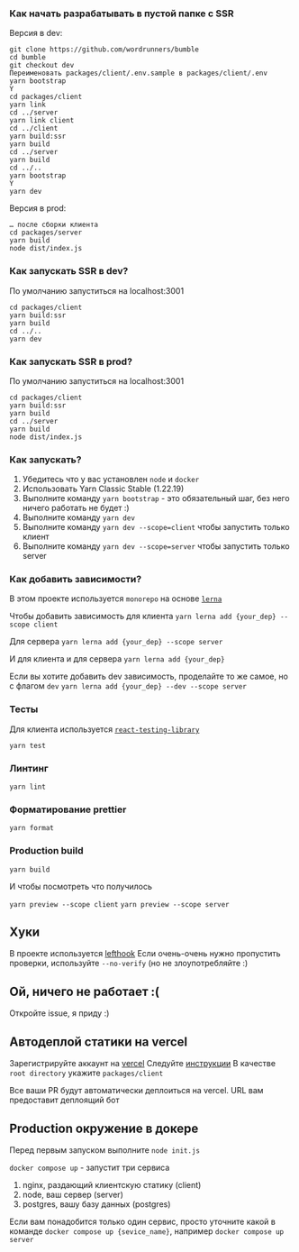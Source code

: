### Как начать разрабатывать в пустой папке с SSR
Версия в dev:
```
git clone https://github.com/wordrunners/bumble
cd bumble
git checkout dev
Переименовать packages/client/.env.sample в packages/client/.env
yarn bootstrap
Y
cd packages/client
yarn link
cd ../server
yarn link client
cd ../client
yarn build:ssr
yarn build
cd ../server
yarn build
cd ../..
yarn bootstrap
Y
yarn dev
```

Версия в prod:
```
… после сборки клиента
cd packages/server
yarn build
node dist/index.js
```

### Как запускать SSR в dev?
По умолчанию запуститься на localhost:3001
```
cd packages/client
yarn build:ssr
yarn build
cd ../..
yarn dev
```

### Как запускать SSR в prod?
По умолчанию запуститься на localhost:3001
```
cd packages/client
yarn build:ssr
yarn build
cd ../server
yarn build
node dist/index.js
```

### Как запускать?

1. Убедитесь что у вас установлен `node` и `docker`
2. Использовать Yarn Classic Stable (1.22.19)
3. Выполните команду `yarn bootstrap` - это обязательный шаг, без него ничего работать не будет :)
4. Выполните команду `yarn dev`
5. Выполните команду `yarn dev --scope=client` чтобы запустить только клиент
6. Выполните команду `yarn dev --scope=server` чтобы запустить только server


### Как добавить зависимости?
В этом проекте используется `monorepo` на основе [`lerna`](https://github.com/lerna/lerna)

Чтобы добавить зависимость для клиента 
```yarn lerna add {your_dep} --scope client```

Для сервера
```yarn lerna add {your_dep} --scope server```

И для клиента и для сервера
```yarn lerna add {your_dep}```


Если вы хотите добавить dev зависимость, проделайте то же самое, но с флагом `dev`
```yarn lerna add {your_dep} --dev --scope server```


### Тесты

Для клиента используется [`react-testing-library`](https://testing-library.com/docs/react-testing-library/intro/)

```yarn test```

### Линтинг

```yarn lint```

### Форматирование prettier

```yarn format```

### Production build

```yarn build```

И чтобы посмотреть что получилось


`yarn preview --scope client`
`yarn preview --scope server`

## Хуки
В проекте используется [lefthook](https://github.com/evilmartians/lefthook)
Если очень-очень нужно пропустить проверки, используйте `--no-verify` (но не злоупотребляйте :)

## Ой, ничего не работает :(

Откройте issue, я приду :)

## Автодеплой статики на vercel
Зарегистрируйте аккаунт на [vercel](https://vercel.com/)
Следуйте [инструкции](https://vitejs.dev/guide/static-deploy.html#vercel-for-git)
В качестве `root directory` укажите `packages/client`

Все ваши PR будут автоматически деплоиться на vercel. URL вам предоставит деплоящий бот

## Production окружение в докере
Перед первым запуском выполните `node init.js`


`docker compose up` - запустит три сервиса
1. nginx, раздающий клиентскую статику (client)
2. node, ваш сервер (server)
3. postgres, вашу базу данных (postgres)

Если вам понадобится только один сервис, просто уточните какой в команде
`docker compose up {sevice_name}`, например `docker compose up server`

